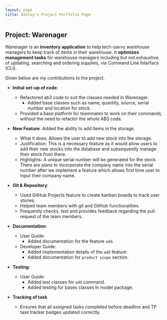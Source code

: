 ```yaml
---
layout: page
title: Ashley's Project Portfolio Page
---
```


## Project: Warenager

Warenager is an **inventory application** to help tech-savvy warehouse managers to keep track of items in their warehouse.
It **optimizes management tasks** for warehouse managers including but not exhaustive of updating,
searching and ordering supplies, via Command Line Interface (CLI).

Given below are my contributions to the project.

* **Initial set-up of code**: 
  * Refactored ab3 code to suit the classes needed in Warenager.
    * Added base classes such as name, quantity, source, serial number and location for stock.
  * Provided a base platform for teammates to work on their commands, without the need to refactor the whole AB3 code.
    
* **New Feature**: Added the ability to add items in the storage.
  * What it does: Allows the user to add new stock into the storage.
  * Justification: This is a necessary feature as it would allow users to add their new stocks into the
  database and subsequently manage their stock from there.
  * Highlights: A unique serial number will be generated for the stock.
   There are plans to incorporate the company name into the serial number after we implement a feature which
   allows first time user to input their company name.

* **Git & Repository**:
  * Used GitHub Projects feature to create kanban boards to track user stories.
  * Helped team members with git and GitHub functionalities.
  * Frequently checks, test and provides feedback regarding the pull request of the team members.

* **Documentation**:
  * User Guide:
    * Added documentation for the feature `add`.
  * Developer Guide:
    * Added implementation details of the `add` feature.
    * Added documentation for `product scope` section.

* **Testing**:
  * User Guide:
    * Added test classes for `add` command.
    * Added testing for bases classes in model package.

* **Tracking of task**
  * Ensures that all assigned tasks completed before deadline and TP task tracker badges updated correctly.
    
